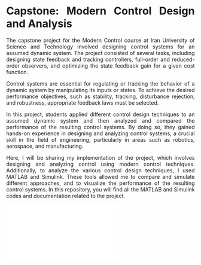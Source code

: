 <div align="justify">

# Capstone: Modern Control Design and Analysis
The capstone project for the Modern Control course at Iran University of Science and Technology involved designing control systems for an assumed dynamic system. The project consisted of several tasks, including designing state feedback and tracking controllers, full-order and reduced-order observers, and optimizing the state feedback gain for a given cost function.

Control systems are essential for regulating or tracking the behavior of a dynamic system by manipulating its inputs or states. To achieve the desired performance objectives, such as stability, tracking, disturbance rejection, and robustness, appropriate feedback laws must be selected.

In this project, students applied different control design techniques to an assumed dynamic system and then analyzed and compared the performance of the resulting control systems. By doing so, they gained hands-on experience in designing and analyzing control systems, a crucial skill in the field of engineering, particularly in areas such as robotics, aerospace, and manufacturing.

Here, I will be sharing my implementation of the project, which involves designing and analyzing control using modern control techniques. Additionally, to analyze the various control design techniques, I used MATLAB and Simulink. These tools allowed me to compare and simulate different approaches, and to visualize the performance of the resulting control systems. In this repository, you will find all the MATLAB and Simulink codes and documentation related to the project.



</div>

<embed src="./Report/Capstone Report.pdf" type="application/pdf">

